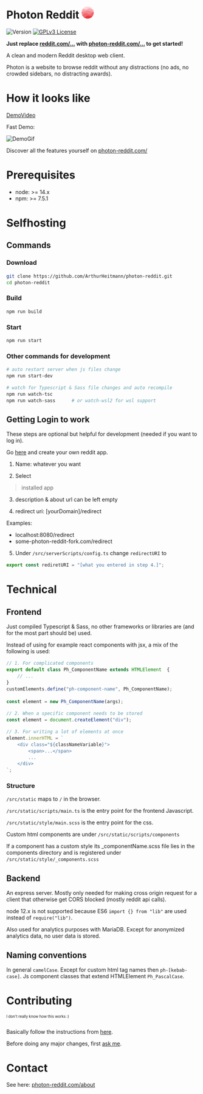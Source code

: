 # Photon Reddit ![LOGO](src/static/img/appIcons/favicon-32x32.png)

![Version](https://img.shields.io/badge/version-1.0.0-blue.svg?cacheSeconds=2592000)
[![GPLv3 License](https://img.shields.io/badge/License-GPL%20v3-yellow.svg)](https://opensource.org/licenses/)

**Just replace [reddit.com/...](reddit.com) with [photon-reddit.com/...](https://photon-reddit.com) to get started!**

A clean and modern Reddit desktop web client.

Photon is a website to browse reddit without any distractions (no ads, no crowded sidebars, no distracting awards).

# How it looks like

[DemoVideo](readmeImg/PhotonDemo.mp4)

Fast Demo:

![DemoGif](readmeImg/PhotonDemoShort.gif)

Discover all the features yourself on [photon-reddit.com/](https://photon-reddit.com)

# Prerequisites

- node: >= 14.x
- npm: >= 7.5.1

# Selfhosting

## Commands

### Download

```sh
git clone https://github.com/ArthurHeitmann/photon-reddit.git
cd photon-reddit
```

### Build

```sh
npm run build
```

### Start

```sh
npm run start
```

### Other commands for development

```sh
# auto restart server when js files change
npm run start-dev
```

```sh
# watch for Typescript & Sass file changes and auto recompile
npm run watch-tsc
npm run watch-sass		# or watch-wsl2 for wsl support
```

## Getting Login to work

These steps are optional but helpful for development (needed if you want to log in).

Go [here](https://www.reddit.com/prefs/apps) and create your own reddit app.

1. Name: whatever you want

2. Select
> installed app

3. description & about url can be left empty

4. redirect uri: [yourDomain]/redirect

Examples:
- localhost:8080/redirect
- some-photon-reddit-fork.com/redirect

5. Under `/src/serverScripts/config.ts` change `redirectURI` to
```Javascript
export const rediretURI = "[what you entered in step 4.]";
```

# Technical

## Frontend

Just compiled Typescript & Sass, no other frameworks or libraries are (and for the most part should be) used.

Instead of using for example react components with jsx, a mix of the following is used:

```Typescript
// 1. For complicated components
export default class Ph_ComponentName extends HTMLElement  {
	// ...
}
customElements.define("ph-component-name", Ph_ComponentName);

const element = new Ph_ComponentName(args);
```
```Typescript
// 2. When a specific component needs to be stored
const element = document.createElement("div");
```
```Typescript
// 3. For writing a lot of elements at once
element.innerHTML = `
	<div class="${classNameVariable}">
		<span>...</span>
		...
	</div>
`;
```

### Structure

`/src/static` maps to `/` in the browser.

`/src/static/scripts/main.ts` is the entry point for the frontend Javascript.

`/src/static/style/main.scss` is the entry point for the css.

Custom html components are under `/src/static/scripts/components`

If a component has a custom style its _componentName.scss file lies in the components directory and is registered under `/src/static/style/_components.scss`

## Backend

An express server. Mostly only needed for making cross origin request for a client that otherwise get CORS blocked (mostly reddit api calls).

node 12.x is not supported because ES6 `import {} from "lib"` are used instead of `require("lib")`.

Also used for analytics purposes with MariaDB. Except for anonymized analytics data, no user data is stored.

## Naming conventions

In general `camelCase`. Except for custom html tag names then `ph-[kebab-case]`. Js component classes that extend HTMLElement `Ph_PascalCase`.

# Contributing

<sup><sup>I don't really know how this works :)</sup></sup>

Basically follow the instructions from [here](https://github.com/firstcontributions/first-contributions).

Before doing any major changes, first [ask me](#contact).

# Contact

See here: [photon-reddit.com/about](https://photon-reddit.com/about#contact)
